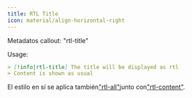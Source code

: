 ```yaml
---
title: RTL Title
icon: material/align-horizontal-right
---
```


Metadatos callout: "rtl-title"

Usage:
```md
> [!info|rtl-title] The title will be displayed as rtl
> Content is shown as usual
```

El estilo en sí se aplica también["rtl-all"](。/combined-styling/page-11.md)junto con["rtl-content"](。/content-styling/page-1.md).